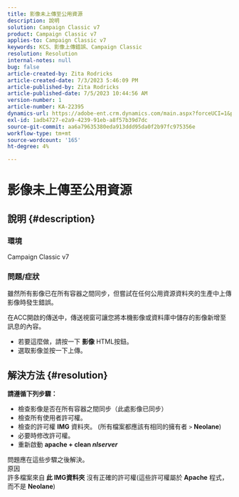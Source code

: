```yaml
---
title: 影像未上傳至公用資源
description: 說明
solution: Campaign Classic v7
product: Campaign Classic v7
applies-to: Campaign Classic v7
keywords: KCS、影像上傳錯誤、Campaign Classic
resolution: Resolution
internal-notes: null
bug: false
article-created-by: Zita Rodricks
article-created-date: 7/3/2023 5:46:09 PM
article-published-by: Zita Rodricks
article-published-date: 7/5/2023 10:44:56 AM
version-number: 1
article-number: KA-22395
dynamics-url: https://adobe-ent.crm.dynamics.com/main.aspx?forceUCI=1&pagetype=entityrecord&etn=knowledgearticle&id=ff97d978-c919-ee11-8f6e-6045bd006268
exl-id: 1adb4727-e2a9-4239-91eb-a8f57b39d7dc
source-git-commit: aa6a79635380eda913ddd95da0f2b97fc975356e
workflow-type: tm+mt
source-wordcount: '165'
ht-degree: 4%

---
```


# 影像未上傳至公用資源

## 說明 {#description}


### <b>環境 </b>

Campaign Classic v7

### <b>問題/症狀</b>

雖然所有影像已在所有容器之間同步，但嘗試在任何公用資源資料夾的生產中上傳影像時發生錯誤。

在ACC開啟的傳送中，傳送視窗可讓您將本機影像或資料庫中儲存的影像新增至訊息的內容。

- 若要這麼做，請按一下 <b>影像</b> HTML按鈕。
- 選取影像並按一下上傳。



## 解決方法 {#resolution}

<b>請遵循下列步驟：</b>
- 檢查影像是否在所有容器之間同步（此處影像已同步）
- 檢查所有使用者許可權。
- 檢查的許可權 <b>IMG</b> 資料夾。 (所有檔案都應該有相同的擁有者 `>`  <b>Neolane</b>)
- 必要時修改許可權。
- 重新啟動 <b>apache + clean *nlserver</b>*


問題應在這些步驟之後解決。
<br>原因 <br>
許多檔案來自<b> 此 </b><b>IMG資料夾</b> 沒有正確的許可權(這些許可權屬於 <b>Apache</b> 程式，而不是 <b>Neolane</b>)
